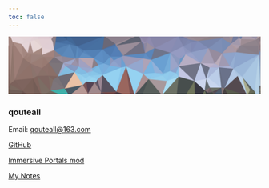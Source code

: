 ```yaml
---
toc: false
---
```


![](/images/headerImage.png)


### qouteall

Email: qouteall@163.com

[GitHub](https://github.com/qouteall)

[Immersive Portals mod](https://qouteall.fun/immptl/)

[My Notes](https://qouteall.fun/qouteall-blog/)